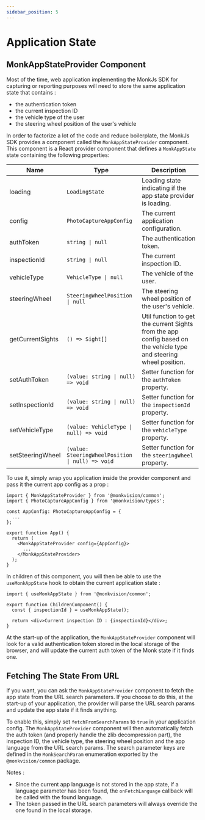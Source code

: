 ```yaml
---
sidebar_position: 5
---
```


# Application State
## MonkAppStateProvider Component
Most of the time, web application implementing the MonkJs SDK for capturing or reporting purposes will need to store the
same application state that contains :
- the authentication token
- the current inspection ID
- the vehicle type of the user
- the steering wheel position of the user's vehicle

In order to factorize a lot of the code and reduce boilerplate, the MonkJs SDK provides a component called the
`MonkAppStateProvider` component. This component is a React provider component that defines a `MonkAppState` state
containing the following properties:

| Name             | Type                                                            | Description                                                                                                        |
|------------------|-----------------------------------------------------------------|--------------------------------------------------------------------------------------------------------------------|
| loading          | `LoadingState`                                                  | Loading state indicating if the app state provider is loading.                                                     |
| config           | `PhotoCaptureAppConfig`                                         | The current application configuration.                                                                             |
| authToken        | <code>string &#124; null</code>                                 | The authentication token.                                                                                          |
| inspectionId     | <code>string &#124; null</code>                                 | The current inspection ID.                                                                                         |
| vehicleType      | <code>VehicleType &#124; null</code>                            | The vehicle of the user.                                                                                           |
| steeringWheel    | <code>SteeringWheelPosition &#124; null</code>                  | The steering wheel position of the user's vehicle.                                                                 |
| getCurrentSights | `() => Sight[]`                                                 | Util function to get the current Sights from the app config based on the vehicle type and steering wheel position. |
| setAuthToken     | <code>(value: string &#124; null) => void</code>                | Setter function for the `authToken` property.                                                                      |
| setInspectionId  | <code>(value: string &#124; null) => void</code>                | Setter function for the `inspectionId` property.                                                                   |
| setVehicleType   | <code>(value: VehicleType &#124; null) => void</code>           | Setter function for the `vehicleType` property.                                                                    |
| setSteeringWheel | <code>(value: SteeringWheelPosition &#124; null) => void</code> | Setter function for the `steeringWheel` property.                                                                  |

To use it, simply wrap you application inside the provider component and pass it the current app config as a prop :

```tsx
import { MonkAppStateProvider } from '@monkvision/common';
import { PhotoCaptureAppConfig } from '@monkvision/types';

const AppConfig: PhotoCaptureAppConfig = {
  ...
};

export function App() {
  return (
    <MonkAppStateProvider config={AppConfig}>
      ...
    </MonkAppStateProvider>
  );
}
```

In children of this component, you will then be able to use the `useMonkAppState` hook to obtain the current application
state :

```tsx
import { useMonkAppState } from '@monkvision/common';

export function ChildrenComponent() {
  const { inspectionId } = useMonkAppState();

  return <div>Current inspection ID : {inspectionId}</div>;
}
```

At the start-up of the application, the `MonkAppStateProvider` component will look for a valid authentication token
stored in the local storage of the browser, and will update the current auth token of the Monk state if it finds one.

## Fetching The State From URL
If you want, you can ask the `MonkAppStateProvider` component to fetch the app state from the URL search parameters. If
you choose to do this, at the start-up of your application, the provider will parse the URL search params and update the
app state if it finds anything.

To enable this, simply set `fetchFromSearchParams` to `true` in your application config. The `MonkAppStateProvider`
component will then automatically fetch the auth token (and properly handle the zlib decompression part), the inspection
ID, the vehicle type, the steering wheel position and the app language from the URL search params. The search parameter
keys are defined in the `MonkSearchParam` enumeration exported by the `@monkvision/common` package.

Notes :
- Since the current app language is not stored in the app state, if a language parameter has been found, the
  `onFetchLanguage` callback will be called with the found language.
- The token passed in the URL search parameters will always override the one found in the local storage.
